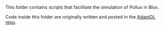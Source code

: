This folder contains scripts that facilitate the simulation of Pollux in Blox. 

Code inside this folder are originally written and posted in the [AdaptDL repo](https://github.com/petuum/adaptdl/tree/osdi21-artifact).
